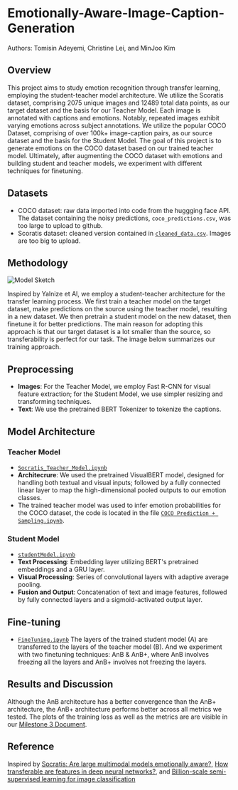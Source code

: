 # Emotionally-Aware-Image-Caption-Generation
Authors: Tomisin Adeyemi, Christine Lei, and MinJoo Kim

## Overview
This project aims to study emotion recognition through transfer learning, employing the student-teacher model architecture. We utilize the Scoratis dataset, comprising 2075 unique images and 12489 total data points, as our target dataset and the basis for our Teacher Model. Each image is annotated with captions and emotions. Notably, repeated images exhibit varying emotions across subject annotations. We utilize the popular COCO Dataset, comprising of over 100k+ image-caption pairs, as our source dataset and the basis for the Student Model. The goal of this project is to generate emotions on the COCO dataset based on our trained teacher model. Ultimately, after augmenting the COCO dataset with emotions and building student and teacher models, we experiment with different techniques for finetuning.

## Datasets
- COCO dataset: raw data imported into code from the huggging face API. The dataset containing the noisy predictions, `coco_predictions.csv`, was too large to upload to github.
- Scoratis dataset: cleaned version contained in [`cleaned_data.csv`](https://github.com/Christine-Lei/Emotionally-Aware-Image-Caption-Generation/blob/main/cleaned_data.csv). Images are too big to upload.

## Methodology
![Model Sketch](https://github.com/Christine-Lei/Emotionally-Aware-Image-Caption-Generation/assets/98556351/3cf2db35-6b0a-49b4-b089-e596a0a8239e) 

Inspired by Yalnize et Al, we employ a student-teacher architecture for the transfer learning process. We first train a teacher model on the target dataset, make predictions on the source using the teacher model, resulting in a new dataset. We then pretrain a student model on the new dataset, then finetune it for better predictions. The main reason for adopting this approach is that our target dataset is a lot smaller than the source, so transferability is perfect for our task. The image below summarizes our training approach.

## Preprocessing
- **Images**: For the Teacher Model, we employ Fast R-CNN for visual feature extraction; for the Student Model, we use simpler resizing and transforming techniques.
- **Text**: We use the pretrained BERT Tokenizer to tokenize the captions.

## Model Architecture
### Teacher Model
- [`Socratis_Teacher_Model.ipynb`](https://github.com/Christine-Lei/Emotionally-Aware-Image-Caption-Generation/blob/main/Socratis_Teacher_Model.ipynb)
- **Architecrure**: We used the pretrained VisualBERT model, designed for handling both textual and visual inputs; followed by a fully connected linear layer to map the high-dimensional pooled outputs to our emotion classes.
-  The trained teacher model was used to infer emotion probabilities for the COCO dataset, the code is located in the file [`COCO Prediction + Sampling.ipynb`](https://github.com/Christine-Lei/Emotionally-Aware-Image-Caption-Generation/blob/main/COCO%20Prediction%20%2B%20Sampling.ipynb).

### Student Model
- [`studentModel.ipynb`](https://github.com/Christine-Lei/Emotionally-Aware-Image-Caption-Generation/blob/main/studentModel.ipynb)
- **Text Processing**: Embedding layer utilizing BERT's pretrained embeddings and a GRU layer.
- **Visual Processing**: Series of convolutional layers with adaptive average pooling.
- **Fusion and Output**: Concatenation of text and image features, followed by fully connected layers and a sigmoid-activated output layer.

## Fine-tuning
- [`FineTuning.ipynb`](https://github.com/Christine-Lei/Emotionally-Aware-Image-Caption-Generation/blob/main/FineTuning.ipynb)
The layers of the trained student model (A) are transferred to the layers of the teacher model (B). And we experiment with two finetuning techniques: AnB & AnB+, where AnB involves freezing all the layers and AnB+ involves not freezing the layers.

## Results and Discussion
Although the AnB architecture has a better convergence than the AnB+ architecture, the AnB+ architecture performs better across all metrics we tested. The plots of the training loss as well as the metrics are are visible in our [Milestone 3 Document](https://github.com/Christine-Lei/Emotionally-Aware-Image-Caption-Generation/blob/main/ADS%20Project_%20Milestone%203.pdf).

## Reference 
Inspired by [Socratis: Are large multimodal models emotionally aware?](https://arxiv.org/abs/2308.16741), [How transferable are features in deep neural
networks?](https://proceedings.neurips.cc/paper_files/paper/2014/file/375c71349b295fbe2dcdca9206f20a06-Paper.pdf), and [Billion-scale semi-supervised learning for image classification](https://arxiv.org/abs/1905.00546)
